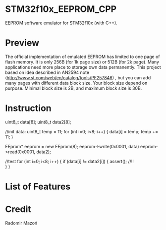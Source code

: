 # STM32f10x_EEPROM_CPP
EEPROM software emulator for STM32f10x (with C++).

# Preview

The official implementation of emulated EEPROM has limited to one page of flash memory. It is only 256B (for 1k page size) or 512B (for 2k page). Many applications need more place to storage own data permanently.
This project based on idea described in AN2594 note (http://www.st.com/web/en/catalog/tools/PF257846) , but you can add many pages with different data block size. Your block size depend on purpose. Minimal block size is 2B, and maximum block size is 30B. 

# Instruction

uint8_t data[8];
uint8_t data2[8];

//init data:
uint8_t temp = 11;
for (int i=0; i<8; i++) {
	data[i] = temp;
	temp += 11;
}


EEprom* eeprom = new EEprom(8);
eeprom->write(0x0001, data)
eeprom->read(0x0001, data2);

//test
for (int i=0; i<8; i++) {
	if (data[i] != data2[i]) {
		assert(); //!!	
	}
} 


# List of Features

# Credit

Radomir Mazoń
